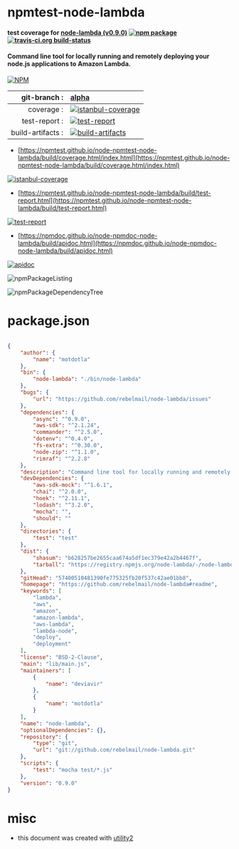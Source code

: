 # npmtest-node-lambda

#### test coverage for  [node-lambda (v0.9.0)](https://github.com/rebelmail/node-lambda#readme)  [![npm package](https://img.shields.io/npm/v/npmtest-node-lambda.svg?style=flat-square)](https://www.npmjs.org/package/npmtest-node-lambda) [![travis-ci.org build-status](https://api.travis-ci.org/npmtest/node-npmtest-node-lambda.svg)](https://travis-ci.org/npmtest/node-npmtest-node-lambda)

#### Command line tool for locally running and remotely deploying your node.js applications to Amazon Lambda.

[![NPM](https://nodei.co/npm/node-lambda.png?downloads=true&downloadRank=true&stars=true)](https://www.npmjs.com/package/node-lambda)

| git-branch : | [alpha](https://github.com/npmtest/node-npmtest-node-lambda/tree/alpha)|
|--:|:--|
| coverage : | [![istanbul-coverage](https://npmtest.github.io/node-npmtest-node-lambda/build/coverage.badge.svg)](https://npmtest.github.io/node-npmtest-node-lambda/build/coverage.html/index.html)|
| test-report : | [![test-report](https://npmtest.github.io/node-npmtest-node-lambda/build/test-report.badge.svg)](https://npmtest.github.io/node-npmtest-node-lambda/build/test-report.html)|
| build-artifacts : | [![build-artifacts](https://npmtest.github.io/node-npmtest-node-lambda/glyphicons_144_folder_open.png)](https://github.com/npmtest/node-npmtest-node-lambda/tree/gh-pages/build)|

- [https://npmtest.github.io/node-npmtest-node-lambda/build/coverage.html/index.html](https://npmtest.github.io/node-npmtest-node-lambda/build/coverage.html/index.html)

[![istanbul-coverage](https://npmtest.github.io/node-npmtest-node-lambda/build/screenCapture.buildCi.browser.%252Ftmp%252Fbuild%252Fcoverage.lib.html.png)](https://npmtest.github.io/node-npmtest-node-lambda/build/coverage.html/index.html)

- [https://npmtest.github.io/node-npmtest-node-lambda/build/test-report.html](https://npmtest.github.io/node-npmtest-node-lambda/build/test-report.html)

[![test-report](https://npmtest.github.io/node-npmtest-node-lambda/build/screenCapture.buildCi.browser.%252Ftmp%252Fbuild%252Ftest-report.html.png)](https://npmtest.github.io/node-npmtest-node-lambda/build/test-report.html)

- [https://npmdoc.github.io/node-npmdoc-node-lambda/build/apidoc.html](https://npmdoc.github.io/node-npmdoc-node-lambda/build/apidoc.html)

[![apidoc](https://npmdoc.github.io/node-npmdoc-node-lambda/build/screenCapture.buildCi.browser.%252Ftmp%252Fbuild%252Fapidoc.html.png)](https://npmdoc.github.io/node-npmdoc-node-lambda/build/apidoc.html)

![npmPackageListing](https://npmtest.github.io/node-npmtest-node-lambda/build/screenCapture.npmPackageListing.svg)

![npmPackageDependencyTree](https://npmtest.github.io/node-npmtest-node-lambda/build/screenCapture.npmPackageDependencyTree.svg)



# package.json

```json

{
    "author": {
        "name": "motdotla"
    },
    "bin": {
        "node-lambda": "./bin/node-lambda"
    },
    "bugs": {
        "url": "https://github.com/rebelmail/node-lambda/issues"
    },
    "dependencies": {
        "async": "^0.9.0",
        "aws-sdk": "^2.1.24",
        "commander": "^2.5.0",
        "dotenv": "^0.4.0",
        "fs-extra": "^0.30.0",
        "node-zip": "^1.1.0",
        "rimraf": "^2.2.8"
    },
    "description": "Command line tool for locally running and remotely deploying your node.js applications to Amazon Lambda.",
    "devDependencies": {
        "aws-sdk-mock": "^1.6.1",
        "chai": "^2.0.0",
        "hoek": "^2.11.1",
        "lodash": "^3.2.0",
        "mocha": "",
        "should": ""
    },
    "directories": {
        "test": "test"
    },
    "dist": {
        "shasum": "b628257be2655caa674a5df1ec379e42a2b4467f",
        "tarball": "https://registry.npmjs.org/node-lambda/-/node-lambda-0.9.0.tgz"
    },
    "gitHead": "57400510481390fe775325fb20f537c42ae01bb8",
    "homepage": "https://github.com/rebelmail/node-lambda#readme",
    "keywords": [
        "lambda",
        "aws",
        "amazon",
        "amazon-lambda",
        "aws-lambda",
        "lambda-node",
        "deploy",
        "deployment"
    ],
    "license": "BSD-2-Clause",
    "main": "lib/main.js",
    "maintainers": [
        {
            "name": "deviavir"
        },
        {
            "name": "motdotla"
        }
    ],
    "name": "node-lambda",
    "optionalDependencies": {},
    "repository": {
        "type": "git",
        "url": "git://github.com/rebelmail/node-lambda.git"
    },
    "scripts": {
        "test": "mocha test/*.js"
    },
    "version": "0.9.0"
}
```



# misc
- this document was created with [utility2](https://github.com/kaizhu256/node-utility2)
